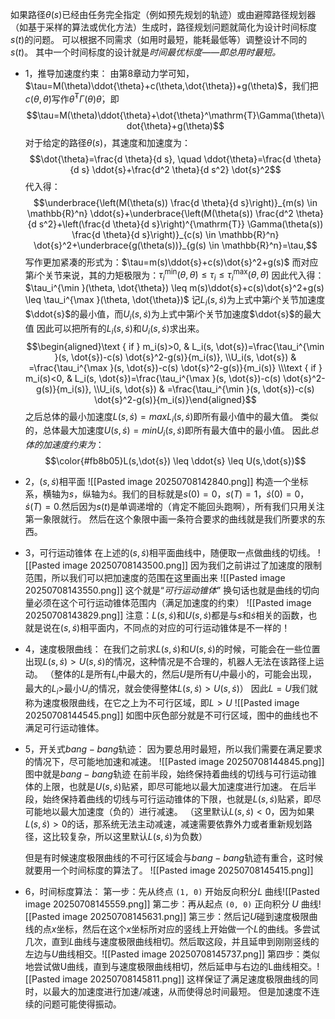 如果路径$\theta(s)$已经由任务完全指定（例如预先规划的轨迹）或由避障路径规划器（如基于采样的算法或优化方法）生成时，路径规划问题就简化为设计时间标度 $s(t)$的问题。
可以根据不同需求（如用时最短，能耗最低等）调整设计不同的$s(t)$。
其中一个时间标度的设计就是*时间最优标度——即总用时最短。*

- 1，推导加速度约束：
	由第8章动力学可知，$\tau=M(\theta)\ddot{\theta}+c(\theta,\dot{\theta})+g(\theta)$，我们把$c(\theta,\dot{\theta})$写作$\dot{\theta}^\mathrm{T}\Gamma(\theta)\dot{\theta}$，即$$\tau=M(\theta)\ddot{\theta}+\dot{\theta}^\mathrm{T}\Gamma(\theta)\dot{\theta}+g(\theta)$$对于给定的路径$\theta(s)$，其速度和加速度为：$$\dot{\theta}=\frac{d \theta}{d s}, \quad \ddot{\theta}=\frac{d \theta}{d s} \ddot{s}+\frac{d^2 \theta}{d s^2} \dot{s}^2$$代入得：$$\underbrace{\left(M(\theta(s)) \frac{d \theta}{d s}\right)}_{m(s) \in \mathbb{R}^n} \ddot{s}+\underbrace{\left(M(\theta(s)) \frac{d^2 \theta}{d s^2}+\left(\frac{d \theta}{d s}\right)^{\mathrm{T}} \Gamma(\theta(s)) \frac{d \theta}{d s}\right)}_{c(s) \in \mathbb{R}^n} \dot{s}^2+\underbrace{g(\theta(s))}_{g(s) \in \mathbb{R}^n}=\tau,$$写作更加紧凑的形式为：$\tau=m(s)\ddot{s}+c(s)\dot{s}^2+g(s)$
	而对应第$i$个关节来说，其的力矩极限为：$\tau_i^{\min }(\theta, \dot{\theta}) \leq \tau_i \leq \tau_i^{\max }(\theta, \dot{\theta})$
	因此代入得：$\tau_i^{\min }(\theta, \dot{\theta}) \leq m(s)\ddot{s}+c(s)\dot{s}^2+g(s) \leq \tau_i^{\max }(\theta, \dot{\theta})$
	记$L_i(s,\dot{s})$为上式中第$i$个关节加速度$\ddot{s}$的最小值，而$U_i(s,\dot{s})$为上式中第$i$个关节加速度$\ddot{s}$的最大值
	因此可以把所有的$L_i(s,\dot{s})$和$U_i(s,\dot{s})$求出来。$$\begin{aligned}\text { if } m_i(s)>0, & L_i(s, \dot{s})=\frac{\tau_i^{\min }(s, \dot{s})-c(s) \dot{s}^2-g(s)}{m_i(s)}, \\U_i(s, \dot{s}) & =\frac{\tau_i^{\max }(s, \dot{s})-c(s) \dot{s}^2-g(s)}{m_i(s)} \\\text { if } m_i(s)<0, & L_i(s, \dot{s})=\frac{\tau_i^{\max }(s, \dot{s})-c(s) \dot{s}^2-g(s)}{m_i(s)}, \\U_i(s, \dot{s}) & =\frac{\tau_i^{\min }(s, \dot{s})-c(s) \dot{s}^2-g(s)}{m_i(s)}\end{aligned}$$之后总体的最小加速度$L(s,\dot{s})=maxL_i(s,\dot{s})$即所有最小值中的最大值。
	类似的，总体最大加速度$U(s,\dot{s})=minU_i(s,\dot{s})$即所有最大值中的最小值。
	因此*总体的加速度约束为*：$$\color{#fb8b05}L(s,\dot{s}) \leq \ddot{s} \leq U(s,\dot{s})$$


- 2，$(s,\dot{s})$相平面
	![[Pasted image 20250708142840.png]]
	构造一个坐标系，横轴为$s$，纵轴为$\dot{s}$。我们的目标就是$s(0)=0$，$s(T)=1$，$\dot{s}(0)=0$，$\dot{s}(T)=0$.然后因为$s(t)$是单调递增的（肯定不能回头跑啊），所有我们只用关注第一象限就行。
	然后在这个象限中画一条符合要求的曲线就是我们所要求的东西。

- 3，可行运动锥体
	在上述的$(s,\dot{s})$相平面曲线中，随便取一点做曲线的切线。
	![[Pasted image 20250708143500.png]]
	因为我们之前讲过了加速度的限制范围，所以我们可以把加速度的范围在这里画出来
	![[Pasted image 20250708143550.png]]
	这个就是“*可行运动锥体*”
	换句话也就是曲线的切向量必须在这个可行运动锥体范围内（满足加速度的约束）
	![[Pasted image 20250708143829.png]]
	注意：$L(s,\dot{s})$和$U(s,\dot{s})$都是与$s$和$\dot{s}$相关的函数，也就是说在$(s,\dot{s})$相平面内，不同点的对应的可行运动锥体是不一样的！


- 4，速度极限曲线：
	在我们之前求$L(s,\dot{s})$和$U(s,\dot{s})$的时候，可能会在一些位置出现$L(s,\dot{s})>U(s,\dot{s})$的情况，这种情况是不合理的，机器人无法在该路径上运动。
	（整体的$L$是所有$L_i$中最大的，然后$U$是所有$U_i$中最小的，可能会出现，最大的$L_i$>最小$U_i$的情况，就会使得整体$L(s,\dot{s})>U(s,\dot{s})$）
	因此$L=U$我们就称为速度极限曲线，在它之上为不可行区域，即$L>U$
	![[Pasted image 20250708144545.png]]
	如图中灰色部分就是不可行区域，图中的曲线也不满足可行运动锥体。


- 5，开关式$bang-bang$轨迹：
	因为要总用时最短，所以我们需要在满足要求的情况下，尽可能地加速和减速。
	![[Pasted image 20250708144845.png]]
	图中就是$bang-bang$轨迹
	在前半段，始终保持着曲线的切线与可行运动锥体的上限，也就是$U(s,\dot{s})$贴紧，即尽可能地以最大加速度进行加速。
	在后半段，始终保持着曲线的切线与可行运动锥体的下限，也就是$L(s,\dot{s})$贴紧，即尽可能地以最大加速度（负的）进行减速。
	（这里默认$L(s,\dot{s})<0$，因为如果$L(s,\dot{s})>0$的话，那系统无法主动减速，减速需要依靠外力或者重新规划路径，这比较复杂，所以这里默认$L(s,\dot{s})$为负数）
	
	但是有时候速度极限曲线的不可行区域会与$bang-bang$轨迹有重合，这时候就要用一个时间标度的算法了。
	![[Pasted image 20250708145415.png]]


- 6，时间标度算法：
	第一步：先从终点 `(1, 0)` 开始反向积分$L$ 曲线![[Pasted image 20250708145559.png]]
	第二步：再从起点 `(0, 0)` 正向积分 $U$ 曲线![[Pasted image 20250708145631.png]]
	第三步：然后记$U$碰到速度极限曲线的点$x$坐标，然后在这个$x$坐标所对应的竖线上开始做一个$L$的曲线。多尝试几次，直到$L$曲线与速度极限曲线相切。然后取这段，并且延申到刚刚竖线的左边与$U$曲线相交。![[Pasted image 20250708145737.png]]
	第四步：类似地尝试做U曲线，直到与速度极限曲线相切，然后延申与右边的L曲线相交。![[Pasted image 20250708145811.png]]
	这样保证了满足速度极限曲线的同时，以最大的加速度进行加速/减速，从而使得总时间最短。
	但是加速度不连续的问题可能使得振动。